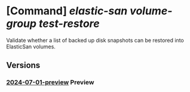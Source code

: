 # [Command] _elastic-san volume-group test-restore_

Validate whether a list of backed up disk snapshots can be restored into ElasticSan volumes.

## Versions

### [2024-07-01-preview](/Resources/mgmt-plane/L3N1YnNjcmlwdGlvbnMve30vcmVzb3VyY2Vncm91cHMve30vcHJvdmlkZXJzL21pY3Jvc29mdC5lbGFzdGljc2FuL2VsYXN0aWNzYW5zL3t9L3ZvbHVtZWdyb3Vwcy97fS9wcmVyZXN0b3Jl/2024-07-01-preview.xml) **Preview**

<!-- mgmt-plane /subscriptions/{}/resourcegroups/{}/providers/microsoft.elasticsan/elasticsans/{}/volumegroups/{}/prerestore 2024-07-01-preview -->
